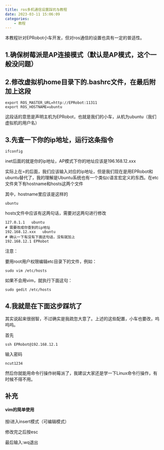 ```yaml
---
title: ros多机通信设置踩坑与教程
date: 2023-03-11 15:06:09
categories:
	- 教程
---
```


本教程针对EPRobot小车开发，但对ros通信的设置也具有一定的普适性。

## 1.确保树莓派是AP连接模式（默认是AP模式，这个一般没问题）

## 2.修改虚拟机home目录下的.bashrc文件，在最后附加上这段

```shell
export ROS_MASTER_URL=http://EPRobot:11311
export ROS_HOSTNAME=ubuntu
```

这段话的意思是声明主机为EPRobot，也就是我们的小车，从机为ubuntu（我们虚拟机的用户名）

## 3.先查一下你的ip地址，运行这条指令

```shell
ifconfig
```

inet后面的就是你的ip地址，AP模式下你的地址应该是196.168.12.xxx

实际上在=的后面，我们应该输入对应的ip地址，但是我们现在是用EPRobot和ubuntu替代了，我的理解是Ubuntu系统也有一个类似c语言宏定义的东西。在etc文件夹下有hostname和hosts这两个文件

其中，hostname里应该是这样的

```
ubuntu
```

hosts文件中应该有这两句话，需要对这两句进行修改

```shell
127.0.1.1   ubuntu
# 需要改成你查到的ip地址
192.168.12.xxx   ubuntu
# 确认一下有没有下面这句话，没有就加上
192.168.12.1 EPRobot
```

注意：

要用root用户权限编辑etc目录下的文件，例如：

```shell
sudo vim /etc/hosts
```

如果不会用vim，就执行下面这句：

```shell
sudo gedit /etc/hosts
```

## 4.我就是在下面这步踩坑了

其实说起来很弱智，不过确实是我疏忽大意了。上述的这些配置，小车也要改，呜呜呜。

首先

```
ssh EPRobot@192.168.12.1
```

输入密码

```
ncut1234
```

然后你就能用命令行操作树莓派了，我建议大家还是学一下Linux命令行操作，有时候不得不用。

## 补充

#### vim的简单使用

按i进入insert模式（可编辑模式）

修改完之后按esc

最后输入:wq退出
